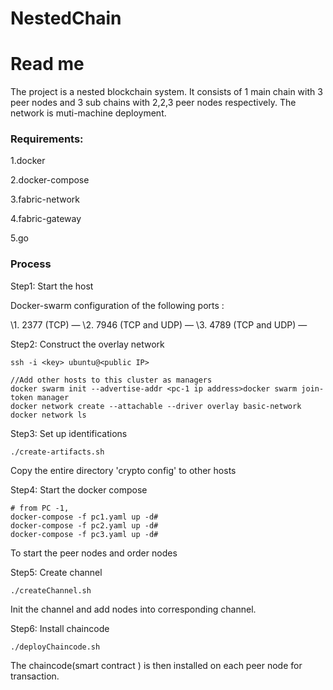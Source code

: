 # NestedChain
# Read me

The project is a nested blockchain system.  It consists of 1 main chain with 3 peer nodes and 3 sub chains with 2,2,3 peer nodes respectively. The network is muti-machine deployment.



### Requirements:

1.docker

2.docker-compose

3.fabric-network

4.fabric-gateway

5.go



### Process

Step1: Start the host

Docker-swarm configuration of the following ports :

\1. 2377 (TCP) — 
\2. 7946 (TCP and UDP) — 
\3. 4789 (TCP and UDP) — 



Step2: Construct the overlay network

```
ssh -i <key> ubuntu@<public IP>

//Add other hosts to this cluster as managers
docker swarm init --advertise-addr <pc-1 ip address>docker swarm join-token manager
docker network create --attachable --driver overlay basic-network docker network ls
```



Step3: Set up identifications

```
./create-artifacts.sh
```

Copy the entire directory 'crypto config'  to other hosts



Step4: Start the docker compose

```
# from PC -1,
docker-compose -f pc1.yaml up -d#
docker-compose -f pc2.yaml up -d#
docker-compose -f pc3.yaml up -d#
```

To start the peer nodes and order nodes 



Step5: Create channel

```
./createChannel.sh
```

Init the channel and add nodes into corresponding channel.



Step6: Install chaincode

```
./deployChaincode.sh
```

The chaincode(smart contract ) is then installed on each peer node for transaction.


